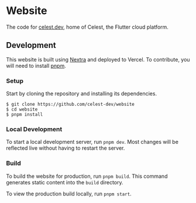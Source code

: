 # Website

The code for [celest.dev](https://celest.dev), home of Celest, the Flutter cloud platform.

## Development

This website is built using [Nextra](https://nextra.site/) and deployed to Vercel. To contribute, you will need to install [pnpm](https://pnpm.io/).

### Setup

Start by cloning the repository and installing its dependencies.

```console
$ git clone https://github.com/celest-dev/website
$ cd website
$ pnpm install
```

### Local Development

To start a local development server, run `pnpm dev`. Most changes will be reflected live without having to restart the server.

### Build

To build the website for production, run `pnpm build`. This command generates static content into the `build` directory.

To view the production build locally, run `pnpm start`.
